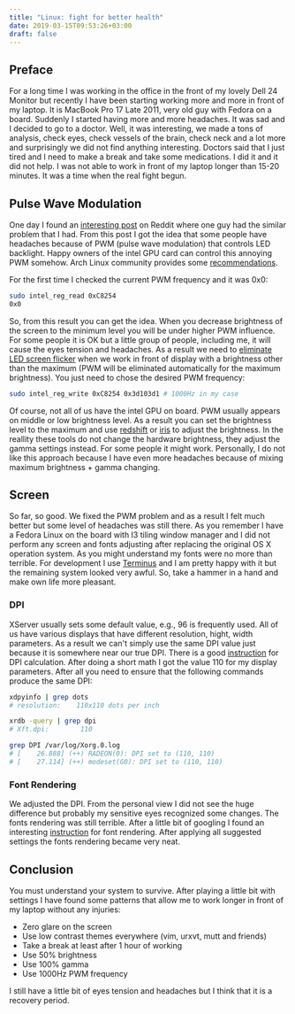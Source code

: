 ```yaml
---
title: "Linux: fight for better health"
date: 2019-03-15T09:53:26+03:00
draft: false
---
```


## Preface

For a long time I was working in the office in the front of my lovely
Dell 24 Monitor but recently I have been starting working more and more in
front of my laptop. It is MacBook Pro 17 Late 2011, very old guy with Fedora
on a board. Suddenly I started having more and more headaches. It was sad and I
decided to go to a doctor. Well, it was interesting, we made a tons of analysis,
check eyes, check vessels of the brain, check neck and a lot more and
surprisingly we did not find anything interesting. Doctors said that I just
tired and I need to make a break and take some medications. I did it and it
did not help. I was not able to work in front of my laptop longer than 15-20
minutes. It was a time when the real fight begun.

## Pulse Wave Modulation

One day I found an [interesting post](https://www.reddit.com/r/linux4noobs/comments/2ygdpc/eyestrain_problems_while_using_linux/) on Reddit where one guy had the similar
problem that I had. From this post I got the idea that some people have
headaches because of PWM (pulse wave modulation) that controls LED backlight.
Happy owners of the intel GPU card can control this annoying PWM somehow.
Arch Linux community provides some [recommendations](https://wiki.archlinux.org/index.php/backlight#Troubleshooting).

For the first time I checked the current PWM frequency and it was 0x0:

```sh
sudo intel_reg_read 0xC8254
0x0
```

So, from this result you can get the idea. When you decrease brightness of the
screen to the minimum level you will be under higher PWM influence. For some
people it is OK but a little group of people, including me, it will cause the
eyes tension and headaches. As a result we need to
[eliminate LED screen flicker](http://devbraindom.blogspot.com/2013/03/eliminate-led-screen-flicker-with-intel.html) when we work in front of display with a
brightness other than the maximum (PWM will be eliminated automatically for the
maximum brightness). You just need to chose the desired PWM frequency:

```sh
sudo intel_reg_write 0xC8254 0x3d103d1 # 1000Hz in my case
```

Of course, not all of us have the intel GPU on board. PWM usually appears on
middle or low brightness level. As a result you can set the brightness level to
the maximum and use [redshift](http://jonls.dk/redshift/) or [iris](https://iristech.co/how-iris-reduces-pwm-flicker-medium/) to adjust the brightness. In the
reallity these tools do not change the hardware brightness, they adjust the
gamma settings instead. For some people it might work. Personally, I do not
like this approach because I have even more headaches because of mixing maximum
brightness + gamma changing.

## Screen

So far, so good. We fixed the PWM problem and as a result I felt much better
but some level of headaches was still there. As you remember I have a Fedora
Linux on the board with I3 tiling window manager and I did not perform any
screen and fonts adjusting after replacing the original OS X operation system.
As you might understand my fonts were no more than terrible. For development
I use [Terminus](http://terminus-font.sourceforge.net/) and I am pretty happy with it but the remaining system looked
very awful. So, take a hammer in a hand and make own life more pleasant.

### DPI

XServer usually sets some default value, e.g., 96 is frequently used. All of us
have various displays that have different resolution, hight, width parameters.
As a result we can't simply use the same DPI value just because it is somewhere
near our true DPI. There is a good [instruction](https://askubuntu.com/questions/197828/how-to-find-and-change-the-screen-dpi) for DPI calculation. After doing a
short math I got the value 110 for my display parameters. After all you need to
ensure that the following commands produce the same DPI:

```sh
xdpyinfo | grep dots
# resolution:    110x110 dots per inch

xrdb -query | grep dpi
# Xft.dpi:        110

grep DPI /var/log/Xorg.0.log
# [    26.888] (++) RADEON(0): DPI set to (110, 110)
# [    27.114] (++) modeset(G0): DPI set to (110, 110)
```

### Font Rendering

We adjusted the DPI. From the personal view I did not see the huge difference
but probably my sensitive eyes recognized some changes. The fonts rendering was
still terrible. After a little bit of googling I found an interesting
[instruction](https://wiki.manjaro.org/index.php?title=Improve_Font_Rendering) for font rendering. After applying all suggested settings
the fonts rendering became very neat.

## Conclusion

You must understand your system to survive. After playing a little bit with
settings I have found some patterns that allow me to work longer in
front of my laptop without any injuries:

* Zero glare on the screen
* Use low contrast themes everywhere (vim, urxvt, mutt and friends)
* Take a break at least after 1 hour of working
* Use 50% brightness
* Use 100% gamma
* Use 1000Hz PWM frequency

I still have a little bit of eyes tension and headaches but I think that it is
a recovery period.
